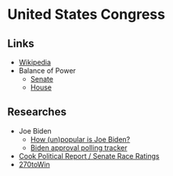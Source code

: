 # United States Congress

## Links

- [Wikipedia](https://en.wikipedia.org/wiki/United_States_Congress)
- Balance of Power
  - [Senate](https://about.bgov.com/brief/balance-of-power-a-partisan-convergence-in-the-senate/)
  - [House](https://about.bgov.com/brief/balance-of-power-the-house-seats-up-for-grabs/)

## Researches

- Joe Biden
  - [How (un)popular is Joe Biden?](https://projects.fivethirtyeight.com/biden-approval-rating/)
  - [Biden approval polling tracker](https://graphics.reuters.com/USA-BIDEN/POLL/nmopagnqapa/)
- [Cook Political Report / Senate Race Ratings](https://cookpolitical.com/ratings/senate-race-ratings)
- [270toWin](https://270towin.com)
